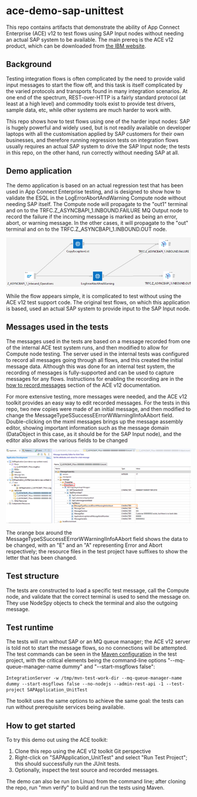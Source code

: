 # ace-demo-sap-unittest

This repo contains artifacts that demonstrate the ability of App Connect Enterprise (ACE) 
v12 to test flows using SAP Input nodes without needing an actual SAP system to be available. 
The main prereq is the ACE v12 product, which can be downloaded from 
[the IBM website](https://www.ibm.com/marketing/iwm/iwm/web/pickUrxNew.do?source=swg-wmbfd).

## Background

Testing integration flows is often complicated by the need to provide valid input messages
to start the flow off, and this task is itself complicated by the varied protocols and transports
found in many integration scenarios. At one end of the spectrum, REST-over-HTTP is a fairly 
standard protocol (at least at a high level) and commodity tools exist to provide test drivers, 
sample data, etc, while other systems are much harder to work with.

This repo shows how to test flows using one of the harder input nodes: SAP is hugely powerful
and widely used, but is not readily available on developer laptops with all the customisation
applied by SAP customers for their own businesses, and therefore running regression tests on
integration flows usually requires an actual SAP system to drive the SAP Input node; the tests
in this repo, on the other hand, run correctly without needing SAP at all.

## Demo application

The demo application is based on an actual regression test that has been used in App Connect 
Enterprise testing, and is designed to show how to validate the ESQL in the LogErrorAbortAndWarning
Compute node without needing SAP itself. The Compute node will propagate to the "out1" terminal 
and on to the TRFC.Z_ASYNCBAPI_1.INBOUND.FAILURE MQ Output node to record the failure if the incoming
message is marked as being an error, abort, or warning message. In the other cases, it will propagate
to the "out" terminal and on to the TRFC.Z_ASYNCBAPI_1.INBOUND.OUT node.

![Message flow picture](images/SAP-flow.png)

While the flow appears simple, it is complicated to test without using the ACE v12 test support code. The 
original test flows, on which this application is based, used an actual SAP system to provide input to the 
SAP Input node.

## Messages used in the tests

The messages used in the tests are based on a message recorded from one of the internal ACE test system 
runs, and then modified to allow for Compute node testing. The server used in the internal tests was configured
to record all messages going through all flows, and this created the initial message data. Although this
was done for an internal test system, the recording of messages is fully-supported and can be used to 
capture messages for any flows. Instructions for enabling the recording are in the
[how to record messages](https://www.ibm.com/docs/en/app-connect/12.0?topic=flow-configuring-integration-server-record-messages)
section of the ACE v12 documentation.

For more extensive testing, more messages were needed, and the ACE v12 toolkit provides an easy way to 
edit recorded messages. For the tests in this repo, two new copies were made of an initial message, and
then modified to change the MessageTypeSSuccessEErrorWWarningIInfoAAbort field. Double-clicking on the 
mxml messages brings up the message assembly editor, showing important information such as the message
domain (DataObject in this case, as it should be for the SAP Input node), and the editor also allows the
various fields to be changed

![Message editor picture](images/SAP-message-in-editor.png)

The orange box around the MessageTypeSSuccessEErrorWWarningIInfoAAbort field shows the data to be changed,
with an "E" and an "A" representing Error and Abort respectively; the resource files in the test project
have suffixes to show the letter that has been changed.

## Test structure

The tests are constructed to load a specific test message, call the Compute node, and validate that the 
correct terminal is used to send the message on. They use NodeSpy objects to check the terminal and also
the outgoing message.

## Test runtime 

The tests will run without SAP or an MQ queue manager; the ACE v12 server is told not to start the message 
flows, so no connections will be attempted. The test commands can be seen in the 
[Maven configuration](SAPApplication_UnitTest/pom.xml) in the test project, with the critical elements being 
the command-line options "--mq-queue-manager-name dummy" and "--start-msgflows false":

```
IntegrationServer -w /tmp/mvn-test-work-dir --mq-queue-manager-name dummy --start-msgflows false --no-nodejs --admin-rest-api -1 --test-project SAPApplication_UnitTest
```

The toolkit uses the same options to achieve the same goal: the tests can run without prerequisite services
being available.

## How to get started

To try this demo out using the ACE toolkit:

1) Clone this repo using the ACE v12 toolkit Git perspective
2) Right-click on "SAPApplication_UnitTest" and select "Run Test Project"; this should successfully run the JUnit tests.
3) Optionally, inspect the test source and recorded messages.

The demo can also be run (on Linux) from the command line; after cloning the repo, run "mvn verify" to build and run 
the tests using Maven.

